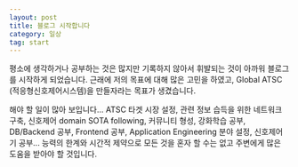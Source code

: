 ```yaml
---
layout: post
title: 블로그 시작합니다
category: 일상
tag: start
---
```


평소에 생각하거나 공부하는 것은 많지만 기록하지 않아서 휘발되는 것이 아까워 블로그를 시작하게 되었습니다. 근래에 저의 목표에 대해 많은 고민을 하였고, Global ATSC (적응형신호제어시스템)을 만들자라는 목표가 생겼습니다.

해야 할 일이 많아 보입니다... ATSC 타겟 시장 설정, 관련 정보 습득을 위한 네트워크 구축, 신호제어 domain SOTA following, 커뮤니티 형성, 강화학습 공부, DB/Backend 공부, Frontend 공부, Application Engineering 분야 설정, 신호제어기 공부... 능력의 한계와 시간적 제약으로 모든 것을 혼자 할 수는 없고 주변에게 많은 도움을 받아야 할 것입니다.